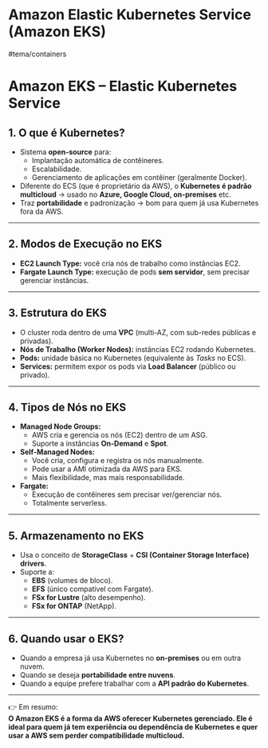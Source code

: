 # Amazon Elastic Kubernetes Service (Amazon EKS)
#tema/containers
# Amazon EKS – Elastic Kubernetes Service

## 1. O que é Kubernetes?
- Sistema **open-source** para:
    - Implantação automática de contêineres.
    - Escalabilidade.
    - Gerenciamento de aplicações em contêiner (geralmente Docker).
- Diferente do ECS (que é proprietário da AWS), o **Kubernetes é padrão multicloud** → usado no **Azure, Google Cloud, on-premises** etc.
- Traz **portabilidade** e padronização → bom para quem já usa Kubernetes fora da AWS.
---
## 2. Modos de Execução no EKS
- **EC2 Launch Type:** você cria nós de trabalho como instâncias EC2.
- **Fargate Launch Type:** execução de pods **sem servidor**, sem precisar gerenciar instâncias.
---
## 3. Estrutura do EKS
- O cluster roda dentro de uma **VPC** (multi-AZ, com sub-redes públicas e privadas).
- **Nós de Trabalho (Worker Nodes):** instâncias EC2 rodando Kubernetes.
- **Pods:** unidade básica no Kubernetes (equivalente às _Tasks_ no ECS).
- **Services:** permitem expor os pods via **Load Balancer** (público ou privado).
---
## 4. Tipos de Nós no EKS
- **Managed Node Groups:**
    - AWS cria e gerencia os nós (EC2) dentro de um ASG.
    - Suporte a instâncias **On-Demand** e **Spot**.
- **Self-Managed Nodes:**
    - Você cria, configura e registra os nós manualmente.
    - Pode usar a AMI otimizada da AWS para EKS.
    - Mais flexibilidade, mas mais responsabilidade.
- **Fargate:**
    - Execução de contêineres sem precisar ver/gerenciar nós.
    - Totalmente serverless.
---
## 5. Armazenamento no EKS
- Usa o conceito de **StorageClass** + **CSI (Container Storage Interface) drivers**.
- Suporte a:
    - **EBS** (volumes de bloco).
    - **EFS** (único compatível com Fargate).
    - **FSx for Lustre** (alto desempenho).
    - **FSx for ONTAP** (NetApp).
---
## 6. Quando usar o EKS?
- Quando a empresa já usa Kubernetes no **on-premises** ou em outra nuvem.
- Quando se deseja **portabilidade entre nuvens**.
- Quando a equipe prefere trabalhar com a **API padrão do Kubernetes**.
---
👉 Em resumo:  
**O Amazon EKS é a forma da AWS oferecer Kubernetes gerenciado. Ele é ideal para quem já tem experiência ou dependência de Kubernetes e quer usar a AWS sem perder compatibilidade multicloud.**